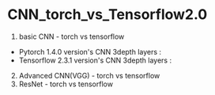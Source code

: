 # CNN_torch_vs_Tensorflow2.0

1. basic CNN - torch vs tensorflow
* Pytorch 1.4.0 version's CNN 3depth layers : [](basic_cnn_torch.ipynb)
* Tensorflow 2.3.1 version's CNN 3depth layers : [](basic_cnn_keras_2.3.1.ipynb)

2. Advanced CNN(VGG) - torch vs tensorflow
3. ResNet - torch vs tensorflow

